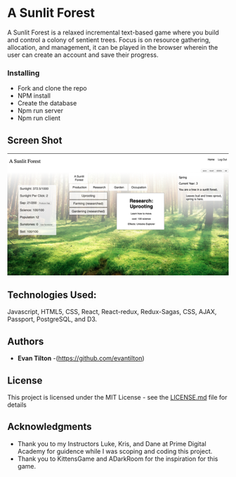# A Sunlit Forest

A Sunlit Forest is a relaxed incremental text-based game where you build and control a colony of sentient trees.
Focus is on resource gathering, allocation, and management, it can be played in the browser wherein the user can create an account and save their progress.

### Installing
* Fork and clone the repo
* NPM install 
* Create the database 
* Npm run server
* Npm run client

## Screen Shot
![screenshot](project-featured.jpg)

## Technologies Used:

Javascript, HTML5, CSS, React, React-redux, Redux-Sagas, CSS, AJAX, Passport, PostgreSQL, and D3.


## Authors

* **Evan Tilton** -(https://github.com/evantilton)

## License

This project is licensed under the MIT License - see the [LICENSE.md](LICENSE.md) file for details

## Acknowledgments

* Thank you to my Instructors Luke, Kris, and Dane at Prime Digital Academy for guidence while I was scoping and coding this project.
* Thank you to KittensGame and ADarkRoom for the inspiration for this game. 

